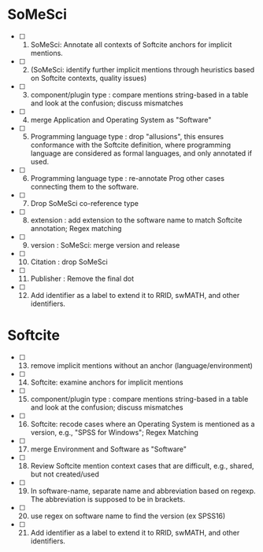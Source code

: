 # SoMeSci
- [ ] 1. SoMeSci: Annotate all contexts of Softcite anchors for implicit mentions. 
- [ ] 2. (SoMeSci: identify further implicit mentions through heuristics based on Softcite contexts, quality issues)
- [ ] 3. component/plugin type : compare mentions string-based in a table and look at the confusion; discuss mismatches
- [ ] 4. merge Application and Operating System as "Software"
- [ ] 5. Programming language type : drop "allusions", this ensures conformance with the Softcite definition, where programming language are considered as formal languages, and only annotated if used.
- [ ] 6. Programming language type : re-annotate Prog other cases connecting them to the software.
- [ ] 7. Drop SoMeSci co-reference type
- [ ] 8. extension : add extension to the software name to match Softcite annotation; Regex matching
- [ ] 9. version : SoMeSci: merge version and release
- [ ] 10. Citation : drop SoMeSci
- [ ] 11. Publisher : Remove the final dot
- [ ] 12. Add identifier as a label to extend it to RRID, swMATH, and other identifiers.


# Softcite
- [ ] 13. remove implicit mentions without an anchor (language/environment)
- [ ] 14. Softcite: examine anchors for implicit mentions
- [ ] 15. component/plugin type : compare mentions string-based in a table and look at the confusion; discuss mismatches
- [ ] 16. Softcite: recode cases where an Operating System is mentioned as a version, e.g., "SPSS for Windows"; Regex Matching
- [ ] 17. merge Environment and Software as "Software"
- [ ] 18. Review Softcite mention context cases that are difficult, e.g., shared, but not created/used
- [ ] 19. In software-name, separate name and abbreviation based on regexp. The abbreviation is supposed to be in brackets.
- [ ] 20. use regex on software name to find the version (ex SPSS16)
- [ ] 21. Add identifier as a label to extend it to RRID, swMATH, and other identifiers.